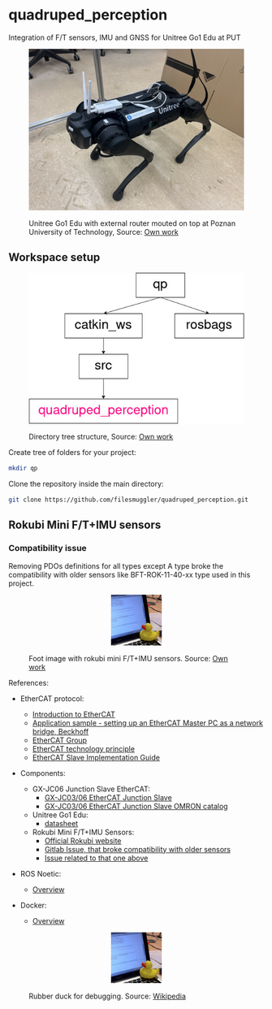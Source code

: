 # quadruped_perception
Integration of F/T sensors, IMU and GNSS for Unitree Go1 Edu at PUT

<figure>
   <p align="center">
      <img src="./docs/imgs/unitree_put.jpg" >
      <figcaption>Unitree Go1 Edu with external router mouted on top at Poznan University of Technology, Source: <a href="">Own work</a> </figcaption>
   </p>
</figure>

## Workspace setup

<figure>
   <p align="center">
      <img src="./docs/imgs/dire_structure.jpg" >
      <figcaption>Directory tree structure, Source: <a href="">Own work</a> </figcaption>
   </p>
</figure>

Create tree of folders for your project:
```sh
mkdir qp
```
Clone the repository inside the main directory:
```sh
git clone https://github.com/filesmuggler/quadruped_perception.git
```

## Rokubi Mini F/T+IMU sensors

### Compatibility issue

Removing PDOs definitions for all types except A type broke the compatibility with older sensors like  BFT-ROK-11-40-xx type used in this project.

<figure>
   <p align="center">
      <img src="./docs/imgs/dusk.jpeg"  width="100" height="100">
      <figcaption>Foot image with rokubi mini F/T+IMU sensors. Source: <a href="">Own work</a> </figcaption>
   </p>
</figure>



References:
- EtherCAT protocol:
   - [Introduction to EtherCAT](https://www.youtube.com/watch?v=xNE1Y7_mH8E)
   - [Application sample - setting up an EtherCAT Master PC as a network bridge, Beckhoff](https://infosys.beckhoff.com/english.php?content=../content/1033/el6601_el6614/2349541771.html&id=)
   - [EtherCAT Group](https://ethercat.org/default.htm)
   - [EtherCAT technology principle](https://www.ethercat.org/en/technology.html)
   - [EtherCAT Slave Implementation Guide](https://www.ethercat.org/download/documents/ETG2200_V3i1i0_G_R_SlaveImplementationGuide.pdf)
- Components:
   - GX-JC06 Junction Slave EtherCAT:
      - [GX-JC03/06 EtherCAT Junction Slave](https://ethercat.org/en/products/031623DF42FD4AAA99F2540BF002E5C6.htm)
      - [GX-JC03/06 EtherCAT Junction Slave OMRON catalog](https://www.ia.omron.com/products/family/3079/download/catalog.html)
   - Unitree Go1 Edu:
      - [datasheet](https://shop.unitree.com/products/unitreeyushutechnologydog-artificial-intelligence-companion-bionic-companion-intelligent-robot-go1-quadruped-robot-dog)
   - Rokubi Mini F/T+IMU Sensors:
      - [Official Rokubi website](https://www.botasys.com/force-torque-sensors/rokubi)
      - [Gitlab Issue, that broke compatibility with older sensors](https://gitlab.com/botasys/bota_driver/-/issues/21)
      - [Issue related to that one above](https://gitlab.com/botasys/bota_driver/-/commit/e29feb2697ed09ef1b40007d608177940c0fc603)

- ROS Noetic:
   - [Overview](http://wiki.ros.org/noetic)
- Docker:
   - [Overview](https://docs.docker.com/get-started/)



<figure>
   <p align="center">
      <img src="./docs/imgs/dusk.jpeg"  width="100" height="100">
      <figcaption>Rubber duck for debugging. Source: <a href="https://commons.wikimedia.org/wiki/File:Rubber_duck_assisting_with_debugging.jpg">Wikipedia</a> </figcaption>
   </p>
</figure>
